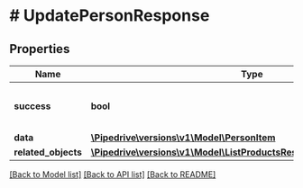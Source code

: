 # # UpdatePersonResponse

## Properties

Name | Type | Description | Notes
------------ | ------------- | ------------- | -------------
**success** | **bool** | If the response is successful or not | [optional]
**data** | [**\Pipedrive\versions\v1\Model\PersonItem**](PersonItem.md) |  |
**related_objects** | [**\Pipedrive\versions\v1\Model\ListProductsResponseAllOfRelatedObjects**](ListProductsResponseAllOfRelatedObjects.md) |  |

[[Back to Model list]](../README.md#documentation-for-models) [[Back to API list]](../README.md#documentation-for-api-endpoints) [[Back to README]](../README.md)
